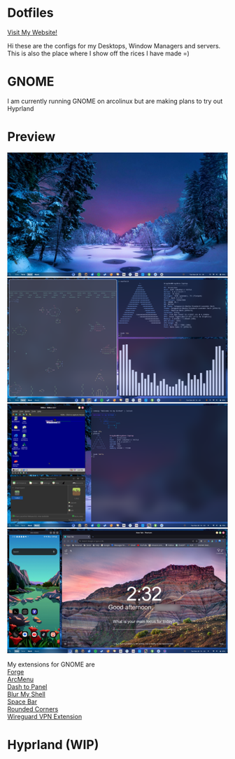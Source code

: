 # Dotfiles
<a href='https://www.madz258.xyz'> Visit My Website! </a>


Hi these are the configs for my Desktops, Window Managers and servers. This is also the place where I show off the rices I have made =)

# GNOME
I am currently running GNOME on arcolinux but are making plans to try out Hyprland

# Preview
![Alt text](images/image-1.png)
![Alt text](images/image-2.png)
![Alt text](images/image-3.png)
![Alt text](images/image-4.png)

My extensions for GNOME are
<br>
<a href='https://extensions.gnome.org/extension/4481/forge/'> Forge </a>
<br>
<a href='https://extensions.gnome.org/extension/3628/arcmenu/'> ArcMenu </a>
<br>
<a href='https://extensions.gnome.org/extension/1160/dash-to-panel/'> Dash to Panel </a>
<br>
<a href='https://extensions.gnome.org/extension/3193/blur-my-shell/'> Blur My Shell </a>
<br>
<a href='https://extensions.gnome.org/extension/5090/space-bar/'> Space Bar </a>
<br>
<a href='https://extensions.gnome.org/extension/1514/rounded-corners/'> Rounded Corners </a>
<br>
<a href='https://extensions.gnome.org/extension/5362/wireguard-vpn-extension/'> Wireguard VPN Extension </a>
<br>

# Hyprland (WIP)
